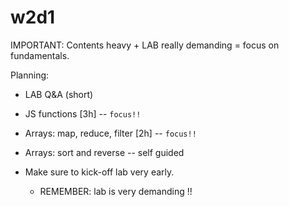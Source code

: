 
# w2d1


<!-- 
  @Luis: 
  - day is heavy (and, on top of that, it's monday)
  - move some contents to w1d5 or w2d2 ?
-->


 IMPORTANT: Contents heavy + LAB really demanding = focus on fundamentals.


 Planning:
  - LAB Q&A (short)
  - JS functions [3h] -- `focus!!`
  - Arrays: map, reduce, filter [2h] -- `focus!!`
  - Arrays: sort and reverse -- self guided


- Make sure to kick-off lab very early.
  - REMEMBER: lab is very demanding !!


